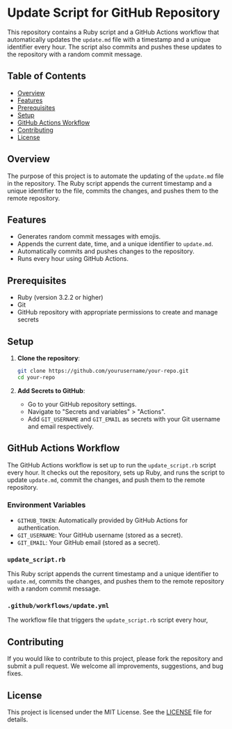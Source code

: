 # Update Script for GitHub Repository

This repository contains a Ruby script and a GitHub Actions workflow that automatically updates the `update.md` file with a timestamp and a unique identifier every hour. The script also commits and pushes these updates to the repository with a random commit message.

## Table of Contents

- [Overview](#overview)
- [Features](#features)
- [Prerequisites](#prerequisites)
- [Setup](#setup)
- [GitHub Actions Workflow](#github-actions-workflow)
- [Contributing](#contributing)
- [License](#license)

## Overview

The purpose of this project is to automate the updating of the `update.md` file in the repository. The Ruby script appends the current timestamp and a unique identifier to the file, commits the changes, and pushes them to the remote repository.

## Features

- Generates random commit messages with emojis.
- Appends the current date, time, and a unique identifier to `update.md`.
- Automatically commits and pushes changes to the repository.
- Runs every hour using GitHub Actions.

## Prerequisites

- Ruby (version 3.2.2 or higher)
- Git
- GitHub repository with appropriate permissions to create and manage secrets

## Setup

1. **Clone the repository**:
   ```sh
   git clone https://github.com/yourusername/your-repo.git
   cd your-repo
   ```

2. **Add Secrets to GitHub**:
   - Go to your GitHub repository settings.
   - Navigate to "Secrets and variables" > "Actions".
   - Add `GIT_USERNAME` and `GIT_EMAIL` as secrets with your Git username and email respectively.

## GitHub Actions Workflow

The GitHub Actions workflow is set up to run the `update_script.rb` script every hour. It checks out the repository, sets up Ruby, and runs the script to update `update.md`, commit the changes, and push them to the remote repository.

### Environment Variables

- `GITHUB_TOKEN`: Automatically provided by GitHub Actions for authentication.
- `GIT_USERNAME`: Your GitHub username (stored as a secret).
- `GIT_EMAIL`: Your GitHub email (stored as a secret).

### `update_script.rb`

This Ruby script appends the current timestamp and a unique identifier to `update.md`, commits the changes, and pushes them to the remote repository with a random commit message.


### `.github/workflows/update.yml`

The workflow file that triggers the `update_script.rb` script every hour,


## Contributing

If you would like to contribute to this project, please fork the repository and submit a pull request. We welcome all improvements, suggestions, and bug fixes.

## License

This project is licensed under the MIT License. See the [LICENSE](LICENSE) file for details.
